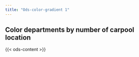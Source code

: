 ```yaml
---
title: "Ods-color-gradient 1"
---
```



## Color departments by number of carpool location


{{< ods-content >}}